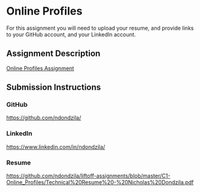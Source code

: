 # Online Profiles
For this assignment you will need to upload your resume, and provide links to your GitHub account, and your LinkedIn account.

## Assignment Description
[Online Profiles Assignment](https://education.launchcode.org/liftoff/assignments/online-profiles/)

## Submission Instructions
 
### GitHub
https://github.com/ndondzila/
 
### LinkedIn
https://www.linkedin.com/in/ndondzila/

### Resume
https://github.com/ndondzila/liftoff-assignments/blob/master/C1-Online_Profiles/Technical%20Resume%20-%20Nicholas%20Dondzila.pdf
